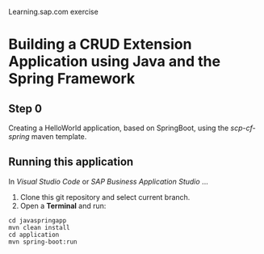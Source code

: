 Learning.sap.com exercise 
# Building a CRUD Extension Application using Java and the Spring Framework

## Step 0

Creating a HelloWorld application, based on SpringBoot, using the *scp-cf-spring* maven template.

## Running this application 
In *Visual Studio Code* or *SAP Business Application Studio* ...

1. Clone this git repository and select current branch.
2. Open a **Terminal** and run:
```console
cd javaspringapp
mvn clean install
cd application
mvn spring-boot:run
```
